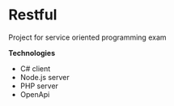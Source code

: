 # Restful
Project for service oriented programming exam 

__Technologies__
- C# client
- Node.js server
- PHP server
- OpenApi


